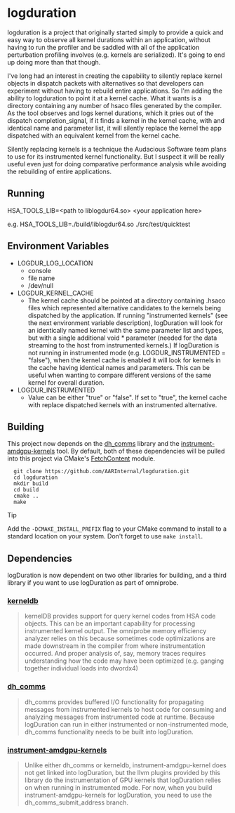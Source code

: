 # logduration
logduration is a project that originally started simply to provide a quick and easy way to observe all kernel
durations within an application, without having to run the profiler and be saddled with all of the application
perturbation profiling involves (e.g. kernels are serialized). It's going to end up doing more than that though.

I've long had an interest in creating the capability to silently replace kernel objects in dispatch packets with
alternatives so that developers can experiment without having to rebuild entire applications. So I'm adding
the ability to logduration to point it at a kernel cache. What it wants is a directory containing any number of hsaco
files generated by the compiler. As the tool observes and logs kernel durations, which it pries out of
the dispatch completion_signal, if it finds a kernel in the kernel cache, with and identical name and parameter list,
it will silently replace the kernel the app dispatched with an equivalent kernel from the kernel cache.

Silently replacing kernels is a technique the Audacious Software team plans to use for its instrumented kernel functionality. 
But I suspect it will be really useful even just for doing comparative performance analysis while avoiding
the rebuilding of entire applications.
## Running
HSA_TOOLS_LIB=\<path to liblogdur64.so\> <your application here\>  

e.g. HSA_TOOLS_LIB=./build/liblogdur64.so ./src/test/quicktest
## Environment Variables
- LOGDUR_LOG_LOCATION
  - console
  - file name
  - /dev/null
- LOGDUR_KERNEL_CACHE
  - The kernel cache should be pointed at a directory containing .hsaco files which represented alternative candidates
  to the kernels being dispatched by the application. If running "instrumented kernels" (see the next environment variable description), logDuration
  will look for an identically named kernel with the same parameter list and types, but with a single additional void * parameter (needed for the
  data streaming to the host from instrumented kernels.) If logDuration is not running in instrumented mode (e.g. LOGDUR_INSTRUMENTED = "false"),
  when the kernel cache is enabled it will look for kernels in the cache having identical names and parameters. This can be useful when wanting
  to compare different versions of the same kernel for overall duration.
- LOGDUR_INSTRUMENTED
  - Value can be either "true" or "false". If set to "true", the kernel cache with replace dispatched kernels with an instrumented alternative.
## Building  
This project now depends on the [dh_comms](https://github.com/AARInternal/dh_comms) library and the [instrument-amdgpu-kernels](https://github.com/CRobeck/instrument-amdgpu-kernels) tool. By default, both of these dependencies will be pulled into this project via CMake's [FetchContent](https://cmake.org/cmake/help/latest/module/FetchContent.html) module.

```shell
  git clone https://github.com/AARInternal/logduration.git
  cd logduration
  mkdir build
  cd build
  cmake ..
  make
```

> [!TIP]
> Add the `-DCMAKE_INSTALL_PREFIX` flag to your CMake command to install to a standard location on your system. Don't forget to use `make install`.

## Dependencies
logDuration is now dependent on two other libraries for building, and a third library if you want to use logDuration as part of omniprobe.
### [kerneldb](https://github.com/AARInternal/kerneldb.git)
> kernelDB provides support for query kernel codes from HSA code objects. This can be an important capability for processing instrumented kernel output.
> The omniprobe memory efficiency analyzer relies on this because sometimes code optimizations are made downstream in the compiler from where instrumentation
> occurred. And proper analysis of, say, memory traces requires understanding how the code may have been optimized (e.g. ganging together individual loads into dwordx4)

### [dh_comms](https://github.com/AARInternal/dh_comms.git)
> dh_comms provides buffered I/O functionality for propagating messages from instrumented kernels to host code for consuming and analyzing messages from instrumented code at runtime.
> Because logDuration can run in either instrumented or non-instrumented mode, dh_comms functionality needs to be built into logDuration.
> 
### [instrument-amdgpu-kernels](https://github.com/CRobeck/instrument-amdgpu-kernels.git)
> Unlike either dh_comms or kerneldb, instrument-amdgpu-kernel does not get linked into logDuration, but the llvm plugins provided by this library do the instrumentation of GPU kernels
> that logDuration relies on when running in instrumented mode. For now, when you build instrument-amdgpu-kernels for logDuration, you need to use the dh_comms_submit_address branch.
